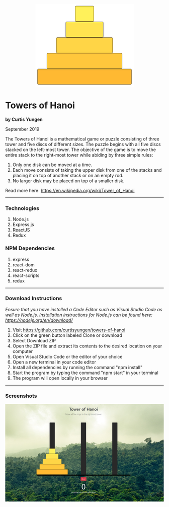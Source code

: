 <p align="center">
  <img src="./src/images/logo.png" alt="logo" />
</p>

# Towers of Hanoi
**by Curtis Yungen**

September 2019

The Towers of Hanoi is a mathematical game or puzzle consisting of three tower and five discs of different sizes. The puzzle begins with all five discs stacked on the left-most tower. The objective of the game is to move the entire stack to the right-most tower while abiding by three simple rules: 

1. Only one disk can be moved at a time.
2. Each move consists of taking the upper disk from one of the stacks and placing it on top of another stack or on an empty rod.
3. No larger disk may be placed on top of a smaller disk.

Read more here: https://en.wikipedia.org/wiki/Tower_of_Hanoi

<hr/>

### Technologies
1) Node.js
2) Express.js
3) ReactJS
4) Redux

### NPM Dependencies
1) express
2) react-dom
3) react-redux
4) react-scripts
5) redux

<hr/>

### Download Instructions

*Ensure that you have installed a Code Editor such as Visual Studio Code as well as Node.js.
Installation instructions for Node.js can be found here: https://nodejs.org/en/download/*

1) Visit https://github.com/curtisyungen/towers-of-hanoi
2) Click on the green button labeled Clone or download
3) Select Download ZIP
4) Open the ZIP file and extract its contents to the desired location on your computer
5) Open Visual Studio Code or the editor of your choice
6) Open a new terminal in your code editor
7) Install all dependencies by running the command "npm install"
8) Start the program by typing the command "npm start" in your terminal
9) The program will open locally in your browser

<hr/>

### Screenshots

![](./src/images/screenshot1.png)
<br/>

